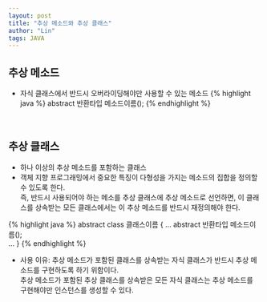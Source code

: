 ```yaml
---
layout: post
title: "추상 메소드와 추상 클래스"
author: "Lin"
tags: JAVA
---
```


## 추상 메소드
- 자식 클래스에서 반드시 오버라이딩해야만 사용할 수 있는 메소드
{% highlight java %}
abstract 반환타입 메소드이름();
{% endhighlight %}
<br>

## 추상 클래스 
- 하나 이상의 추상 메소드를 포함하는 클래스<br/>
- 객체 지향 프로그래밍에서 중요한 특징이 다형성을 가지는 메소드의 집합을 정의할 수 있도록 한다.<br/>
즉, 반드시 사용되어야 하는 메소를 추상 클래스에 추상 메소드로 선언하면, 이 클래스를 상속받는 모든 클래스에서는 이 추상 메소드를 반드시 재정의해야 한다. 

{% highlight java %}
abstract class 클래스이름 {
    ... 
    abstract 반환타입 메소드이름();   
    ...
} 
{% endhighlight %}

- 사용 이유: 추상 메소드가 포함된 클래스를 상속받는 자식 클래스가 반드시 추상 메소드를 구현하도록 하기 위함이다.<br/>
추상 메소드가 포함된 추상 클래스를 상속받은 모든 자식 클래스는 추상 메소드를 구현해야만 인스턴스를 생성할 수 있다.
